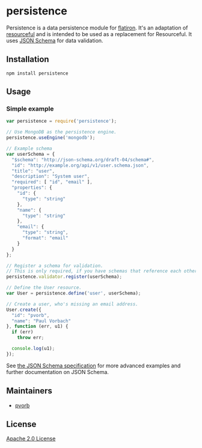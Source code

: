 persistence
===========

Persistence is a data persistence module for [flatiron](http://flatironjs.org/).
It's an adaptation of [resourceful](https://github.com/flatiron/resourceful)
and is intended to be used as a replacement for Resourceful. It uses [JSON
Schema](http://json-schema.org/) for data validation.


Installation
------------

    npm install persistence


Usage
-----

### Simple example

``` javascript
var persistence = require('persistence');

// Use MongoDB as the persistence engine.
persistence.useEngine('mongodb');

// Example schema
var userSchema = {
  "$schema": "http://json-schema.org/draft-04/schema#",
  "id": "http://example.org/api/v1/user.schema.json",
  "title": "user",
  "description": "System user",
  "required": [ "id", "email" ],
  "properties": {
    "id": {
      "type": "string"
    },
    "name": {
      "type": "string"
    },
    "email": {
      "type": "string",
      "format": "email"
    }
  }
};

// Register a schema for validation.
// This is only required, if you have schemas that reference each other.
persistence.validator.register(userSchema);

// Define the User resource.
var User = persistence.define('user', userSchema);

// Create a user, who's missing an email address.
User.create({
  "id": "pvorb",
  "name": "Paul Vorbach"
}, function (err, u1) {
  if (err)
    throw err;

  console.log(u1);
});
```

See [the JSON Schema specification](http://json-schema.org) for more advanced
examples and further documentation on JSON Schema.


Maintainers
-----------

  * [pvorb](https://github.com/pvorb)


License
-------

[Apache 2.0 License](LICENSE.txt)
